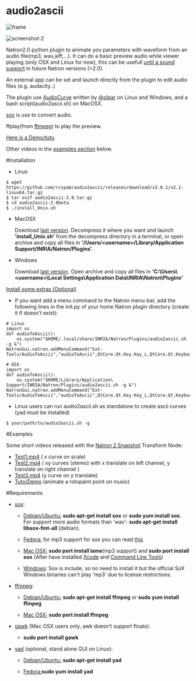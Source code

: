 # audio2ascii
   ![frame](https://cloud.githubusercontent.com/assets/10021906/8899999/50eb0540-343b-11e5-9d9b-63ceb5a540b6.png)

 ![screenshot-2](https://cloud.githubusercontent.com/assets/10021906/8778111/35a9be00-2efc-11e5-828a-4fed9d3d266d.png)

 Natron2.0 python plugin to animate you parameters with waveform from an audio file(mp3, wav,aiff,...).
  It can do a basic preview audio while viewer playing (only OSX and Linux for now), this can be usefull [until a sound support](https://github.com/MrKepzie/Natron/issues/76#issuecomment-120059396) in future Natron versions (>2.0).

  An external app can be set and launch directly from the plugin to edit audio files (e.g. audacity..)

  The plugin use [AudioCurve](https://github.com/olear/audiocurve) written by [@olear](https://github.com/olear)  on Linux and Windows, and a bash script(audio2ascii.sh) on MacOSX.

  [sox](http://sox.sourceforge.net/) is use to convert audio.
  
  ffplay(from [ffmpeg](http://www.ffmpeg.org/)) to play the preview.

  [Here is a Demo/tuto](https://www.youtube.com/watch?v=koagSOPnsVw).

  Other videos in the [examples section](https://github.com/rcspam/audio2ascii/blob/master/README.md#examples) below.

#Installation

* Linux
```
$ wget https://github.com/rcspam/audio2ascii/releases/download/v2.0.1/v2.1-linux64.tar.gz
$ tar xvzf audio2ascii-2.0.tar.gz
$ cd audio2ascii-2.0beta
$ ./install_Unix.sh
```

* MacOSX

   Download [last version](https://github.com/rcspam/audio2ascii/releases/download/v2.0.1/v2.1-macosx.tar.gz).
Decompress it where you want and launch **'install_Unix.sh'** from the decompress directory in a terminal,
or open archive and copy all files in **'/Users/\<username\>/Library/Application Support/INRIA/Natron/Plugins'**.

* Windows

   Download [last version](https://github.com/rcspam/audio2ascii/releases/download/v2.0.1/v2.1-win.zip).
   Open archive and copy all files in **'C:\Users\\\<username\>\\Local Settings\Application Data\INRIA\Natron\Plugins'**

<u>Install some extras (Optional)</u>

 * If you want add a menu command to the Natron menu-bar, add the following lines in the init.py of your home Natron plugin directory (create it if doesn't exist):
```
# Linux
import os
def audioToAscii():
    os.system("$HOME/.local/share/INRIA/Natron/Plugins/audio2ascii.sh -g &")
NatronGui.natron.addMenuCommand("Ext-Tools/AudioToAscii","audioToAscii",QtCore.Qt.Key.Key_L,QtCore.Qt.KeyboardModifier.ShiftModifier)
```
```
# OSX
import os
def audioToAscii():
    os.system("$HOME/Library/Application\ Support/INRIA/Natron/Plugins/audio2ascii.sh -g &")
NatronGui.natron.addMenuCommand("Ext-Tools/AudioToAscii","audioToAscii",QtCore.Qt.Key.Key_L,QtCore.Qt.KeyboardModifier.ShiftModifier)
```

 * Linux users can run audio2ascii.sh as standalone to create ascii curves (yad must be installed)

```
$ your/path/to/audio2ascii.sh -g
```

#Examples

Some short videos released with the [Natron 2 Snapshot](http://sourceforge.net/projects/natron/files/snapshots/) Transform Node:

* [Test1.mp4](https://dl.dropboxusercontent.com/u/2677320/test1.mp4) ( x curve on scale)
* [Test2.mp4](https://dl.dropboxusercontent.com/u/2677320/test2.mp4) ( xy curves (stereo) with x translate on left channel,  y translate on right channel )
* [Test3.mp4](https://dl.dropboxusercontent.com/u/2677320/test3.mp4) (y curve on y translate)
* [Tuto/Demo](https://www.youtube.com/watch?v=koagSOPnsVw) (animate a rotopaint point on music)

 
#Requirements

 * [sox](http://sox.sourceforge.net/):

    - <u>Debian/Ubuntu:</u> **sudo apt-get install sox** or  **sudo yum install sox**. For support more audio formats than 'wav': **sudo apt-get install libsox-fmt-all** (debian).

    - <u>Fedora:</u> for mp3 support for sox you can read [this](https://unix.stackexchange.com/questions/98524/sox-returns-an-error-when-i-try-to-handle-mp3-files)

    - <u>Mac OSX:</u> **sudo port install lame**(mp3 support) and **sudo port install sox** (After have installed [Xcode](https://developer.apple.com/download) and [Command Line Tools](https://developer.apple.com/download))

    - <u>Windows</u>: Sox is include, so no need to install it but the official SoX Windows binaries can't play 'mp3' due to license restrictions.

 * [ffmpeg](http://www.ffmpeg.org/):

    - <u>Debian/Ubuntu:</u> **sudo apt-get install ffmpeg** or **sudo yum install ffmpeg**

    - <u>Mac OSX:</u> **sudo port install ffmpeg**

 * <u>[gawk](http://www.gnu.org/software/gawk)</u> (Mac OSX users only, awk doesn't support floats):

     - **sudo port install gawk**</u>


 * [yad](http://sourceforge.net/projects/yad-dialog) (optional, stand alone GUI on Linux):

    - <u>Debian/Ubuntu:</u> **sudo apt-get install yad**

    - <u>Fedora:</u>**sudo yum install yad**
